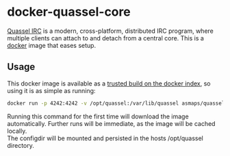 # docker-quassel-core

[Quassel IRC](http://quassel-irc.org/) is a modern, cross-platform, distributed IRC program,
where multiple clients can attach to and detach from a central core.
This is a [docker](https://www.docker.io) image that eases setup.

## Usage

This docker image is available as a [trusted build on the docker
index](https://registry.hub.docker.com/u/asmaps/quassel-core/),
so using it is as simple as running:

```bash
docker run -p 4242:4242 -v /opt/quassel:/var/lib/quassel asmaps/quassel-core
```

Running this command for the first time will download the image automatically.
Further runs will be immediate, as the image will be cached locally.  
The configdir will be mounted and persisted in the hosts /opt/quassel directory.
